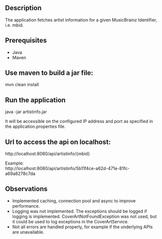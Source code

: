 
## Description
The application fetches artist information for a given MusicBrainz Identifier, i.e. mbid.


## Prerequisites
- Java 
- Maven 

## Use maven to build a jar file:
mvn clean install

## Run the application
java -jar artistinfo.jar

It will be accessible on the configured IP address and port as specified in the application.properties file.

## Url to access the api on localhost:
http://localhost:8080/api/artistinfo/{mbid} <br/>

Example:<br/>
http://localhost:8080/api/artistinfo/5b11f4ce-a62d-471e-81fc-a69a8278c7da

## Observations
- Implemented caching, connection pool and async to improve performance.
- Logging was not implemented. The exceptions should be logged if logging is implemented. CoverArtNotFoundException was not used, but it could be used to log exceptions in the CoverArtService.
- Not all errors are handled properly, for example if the underlying APIs are unavailable.

